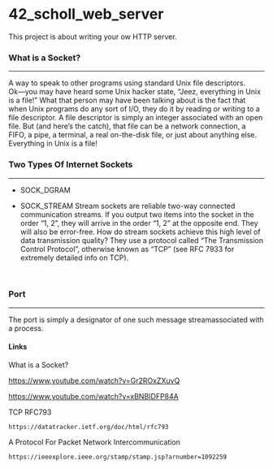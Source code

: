 # 42_scholl_web_server
This project is about writing your ow HTTP server.

### What is a Socket?
---

A way to speak to other programs using standard Unix file descriptors.  
Ok—you may have heard some Unix hacker state, “Jeez, everything in Unix is a
file!” What that person may have been talking about is the fact that when Unix
programs do any sort of I/O, they do it by reading or writing to a file
descriptor. A file descriptor is simply an integer associated with an open file.
But (and here’s the catch), that file can be a network connection, a FIFO, a
pipe, a terminal, a real on-the-disk file, or just about anything else.
Everything in Unix is a file!

### Two Types Of Internet Sockets
---

- SOCK_DGRAM

- SOCK_STREAM
	Stream sockets are reliable two-way connected communication streams. If you
	output two items into the socket in the order “1, 2”, they will arrive in
	the order “1, 2” at the opposite end. They will also be error-free. How do
	stream sockets achieve this high level of data transmission quality? They
	use a protocol called “The Transmission Control Protocol”, otherwise known
	as “TCP” (see RFC 7933 for extremely detailed info on TCP).

<br>

### Port
---

The port is simply a designator of one such message streamassociated with a process.  


#### Links

What is a Socket?

https://www.youtube.com/watch?v=Gr2ROxZXuvQ

https://www.youtube.com/watch?v=xBNBIDFP84A

TCP RFC793

	https://datatracker.ietf.org/doc/html/rfc793

A Protocol For Packet Network Intercommunication

	https://ieeexplore.ieee.org/stamp/stamp.jsp?arnumber=1092259